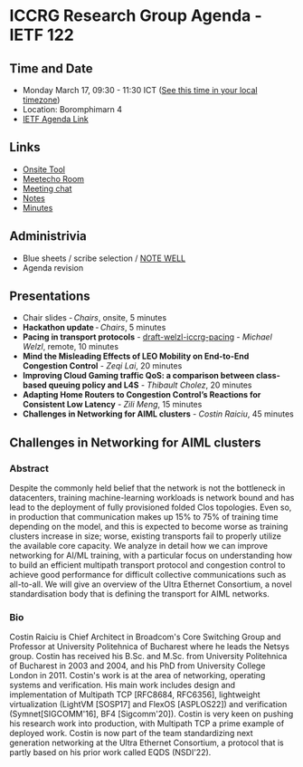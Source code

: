 # ICCRG Research Group Agenda - IETF 122

## Time and Date

* Monday March 17, 09:30 - 11:30 ICT ([See this time in your local timezone](https://www.timeanddate.com/worldclock/fixedtime.html?msg=ICCRG+at+IETF+122&iso=20250317T0930&p1=28&ah=2))
* Location: Boromphimarn 4
* [IETF Agenda Link](https://datatracker.ietf.org/meeting/122/agenda/?show=iccrg)

## Links

* [Onsite Tool](https://meetings.conf.meetecho.com/onsite122/?session=33504)
* [Meetecho Room](https://meetings.conf.meetecho.com/ietf122/?group=iccrg&short=iccrg&item=1)
* [Meeting chat](https://zulip.ietf.org/#narrow/stream/iccrg)
* [Notes](https://notes.ietf.org/notes-ietf-122-iccrg) 
* [Minutes](https://datatracker.ietf.org/doc/minutes-122-iccrg/)

## Administrivia

* Blue sheets / scribe selection / [NOTE WELL](https://www.irtf.org/policies/irtf-note-well-2021-05.pdf) 
* Agenda revision

## Presentations

- Chair slides - _Chairs_, onsite, 5 minutes
- **Hackathon update** - _Chairs_, 5 minutes
- **Pacing in transport protocols** - [draft-welzl-iccrg-pacing](https://datatracker.ietf.org/doc/draft-welzl-iccrg-pacing/) - _Michael Welzl_, remote, 10 minutes
- **Mind the Misleading Effects of LEO Mobility on End-to-End Congestion Control** - _Zeqi Lai_, 20 minutes
- **Improving Cloud Gaming traffic QoS: a comparison between class-based queuing policy and L4S** - _Thibault Cholez_, 20 minutes
- **Adapting Home Routers to Congestion Control’s Reactions for Consistent Low Latency** - _Zili Meng_, 15 minutes
- **Challenges in Networking for AIML clusters** - _Costin Raiciu_, 45 minutes

## Challenges in Networking for AIML clusters

### Abstract
Despite the commonly held belief that the network is not the bottleneck in datacenters, training machine-learning workloads is network bound and has lead to the deployment of fully provisioned folded Clos topologies. Even so, in production that communication makes up 15% to 75% of training time depending on the model, and this is expected to become worse as training clusters increase in size; worse, existing transports fail to properly utilize the available core capacity.
We analyze in detail how we can improve networking for AI/ML training, with a particular focus on understanding how to build an efficient multipath transport protocol and congestion control to achieve good performance for difficult collective communications such as all-to-all. We will give an overview of the Ultra Ethernet Consortium, a novel standardisation body that is defining the transport for AIML networks.

### Bio

Costin Raiciu is Chief Architect in Broadcom's Core Switching Group and Professor at University Politehnica of Bucharest where he leads the Netsys group. Costin has received his B.Sc. and M.Sc. from University Politehnica of Bucharest in 2003 and 2004, and his PhD from University College London in 2011. Costin's work is at the area of networking, operating systems and verification. His main work includes design and implementation of Multipath TCP [RFC8684, RFC6356], lightweight virtualization (LightVM [SOSP17] and FlexOS [ASPLOS22]) and verification (Symnet[SIGCOMM'16], BF4 [Sigcomm'20]).   Costin is very keen on pushing his research work into production, with Multipath TCP a prime example of deployed work. Costin is now part of the team standardizing next generation networking at the Ultra Ethernet Consortium, a protocol that is partly based on his prior work called EQDS (NSDI'22).
